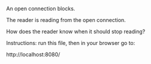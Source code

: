 An open connection blocks.

The reader is reading from the open connection.

How does the reader know when it should stop reading?

Instructions: run this file, then in your browser go to:

http://localhost:8080/ 